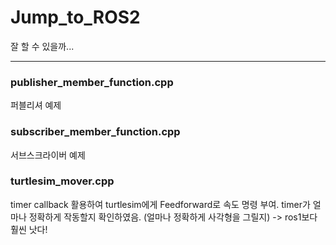 # Jump_to_ROS2
잘 할 수 있을까...

---
### publisher_member_function.cpp
퍼블리셔 예제

### subscriber_member_function.cpp
서브스크라이버 예제

### turtlesim_mover.cpp 
timer callback 활용하여 turtlesim에게 Feedforward로 속도 명령 부여. timer가 얼마나 정확하게 작동할지 확인하였음. (얼마나 정확하게 사각형을 그릴지)
-> ros1보다 훨씬 낫다!
